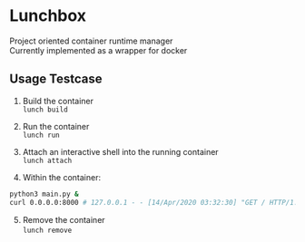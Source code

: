 # Lunchbox

Project oriented container runtime manager  
Currently implemented as a wrapper for docker

## Usage Testcase
1. Build the container  
`lunch build`  

2. Run the container  
`lunch run`  

3. Attach an interactive shell into the running container  
`lunch attach`  

4. Within the container:  
```bash
python3 main.py &
curl 0.0.0.0:8000 # 127.0.0.1 - - [14/Apr/2020 03:32:30] "GET / HTTP/1.1" 200 -
```  

5. Remove the container  
`lunch remove`  

